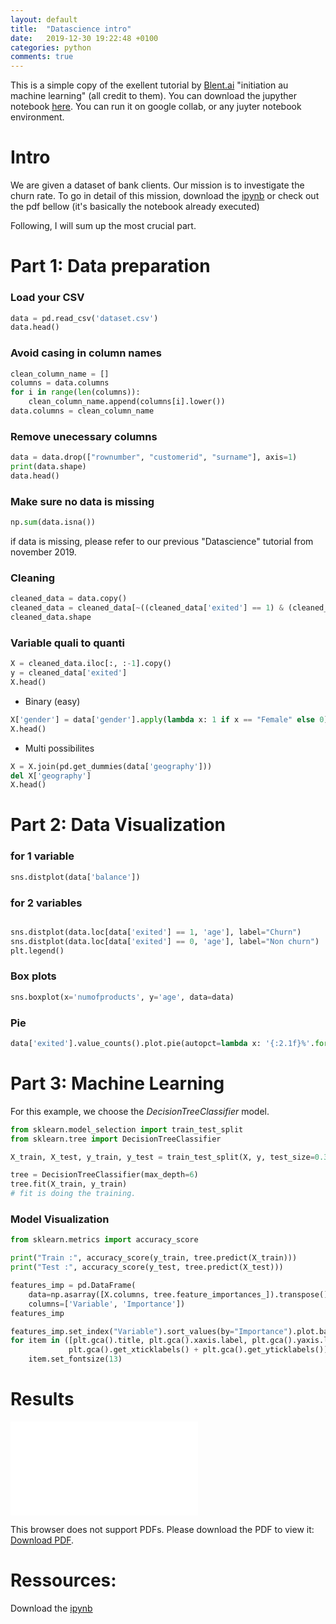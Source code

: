 ```yaml
---
layout: default
title:  "Datascience intro"
date:   2019-12-30 19:22:48 +0100
categories: python
comments: true
---
```


This is a simple copy of the exellent tutorial by [Blent.ai](https://blent.ai/) "initiation au machine learning" (all credit to them). You can download the jupyther notebook [here](/assets/files/datascience/intro_abnk_churn.ipynb). You can run it on google collab, or any juyter notebook environment.

# Intro
We are given a dataset of bank clients. Our mission is to investigate the churn rate. To go in detail of this mission, download the [ipynb](/assets/files/datascience/intro_abnk_churn.ipynb) or check out the pdf bellow (it's basically the notebook already executed)

Following, I will sum up the most crucial part.

# Part 1: Data preparation

### Load your CSV
```py
data = pd.read_csv('dataset.csv')
data.head()
```

### Avoid casing in column names
```py
clean_column_name = []
columns = data.columns
for i in range(len(columns)):
    clean_column_name.append(columns[i].lower())
data.columns = clean_column_name

```

### Remove unecessary columns
```py
data = data.drop(["rownumber", "customerid", "surname"], axis=1)
print(data.shape)
data.head()

```
### Make sure no data is missing
```py
np.sum(data.isna())

```
if data is missing, please refer to our previous "Datascience" tutorial from november 2019.


### Cleaning
```py
cleaned_data = data.copy()
cleaned_data = cleaned_data[~((cleaned_data['exited'] == 1) & (cleaned_data['numofproducts'] == 4))]
cleaned_data.shape

```
### Variable quali to quanti
```py
X = cleaned_data.iloc[:, :-1].copy()
y = cleaned_data['exited']
X.head()

```
- Binary (easy)
```py
X['gender'] = data['gender'].apply(lambda x: 1 if x == "Female" else 0)
X.head()
```

- Multi possibilites
```py
X = X.join(pd.get_dummies(data['geography']))
del X['geography']
X.head()
```

# Part 2: Data Visualization

### for 1 variable
```py
sns.distplot(data['balance'])
```
### for 2 variables
```py

sns.distplot(data.loc[data['exited'] == 1, 'age'], label="Churn")
sns.distplot(data.loc[data['exited'] == 0, 'age'], label="Non churn")
plt.legend()

```
### Box plots
```py
sns.boxplot(x='numofproducts', y='age', data=data)

```
### Pie
```py
data['exited'].value_counts().plot.pie(autopct=lambda x: '{:2.1f}%'.format(x), explode=[0, 0.1])


```
# Part 3: Machine Learning
For this example, we choose the _DecisionTreeClassifier_ model.
```py
from sklearn.model_selection import train_test_split
from sklearn.tree import DecisionTreeClassifier

X_train, X_test, y_train, y_test = train_test_split(X, y, test_size=0.3)

tree = DecisionTreeClassifier(max_depth=6)
tree.fit(X_train, y_train)
# fit is doing the training.
```
### Model Visualization
```py
from sklearn.metrics import accuracy_score

print("Train :", accuracy_score(y_train, tree.predict(X_train)))
print("Test :", accuracy_score(y_test, tree.predict(X_test)))

features_imp = pd.DataFrame(
    data=np.asarray([X.columns, tree.feature_importances_]).transpose(),
    columns=['Variable', 'Importance'])
features_imp

features_imp.set_index("Variable").sort_values(by="Importance").plot.barh(figsize=(14, 9))
for item in ([plt.gca().title, plt.gca().xaxis.label, plt.gca().yaxis.label] +
             plt.gca().get_xticklabels() + plt.gca().get_yticklabels()):
    item.set_fontsize(13)
```

# Results

<object data="/assets/files/datascience/intro_abnk_churn.pdf" type="application/pdf" width="700px" height="700px">
    <embed src="/assets/files/datascience/intro_abnk_churn.pdf">
        <p>This browser does not support PDFs. Please download the PDF to view it: <a href="/assets/files/datascience/intro_abnk_churn.pdf">Download PDF</a>.</p>
    </embed>
</object>

# Ressources:

Download the [ipynb](/assets/files/datascience/intro_abnk_churn.ipynb)  
